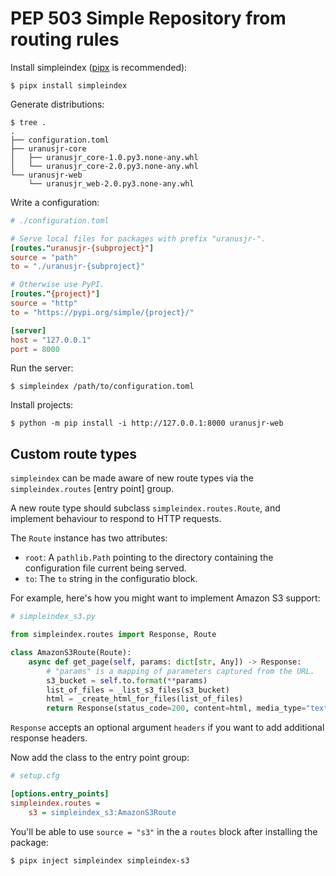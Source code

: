 # PEP 503 Simple Repository from routing rules

Install simpleindex ([pipx](https://pipxproject.github.io/pipx/) is recommended):

```
$ pipx install simpleindex
```

Generate distributions:

```
$ tree .
.
├── configuration.toml
├── uranusjr-core
│   ├── uranusjr_core-1.0.py3.none-any.whl
│   └── uranusjr_core-2.0.py3.none-any.whl
└── uranusjr-web
    └── uranusjr_web-2.0.py3.none-any.whl
```

Write a configuration:

```toml
# ./configuration.toml

# Serve local files for packages with prefix "uranusjr-".
[routes."uranusjr-{subproject}"]
source = "path"
to = "./uranusjr-{subproject}"

# Otherwise use PyPI.
[routes."{project}"]
source = "http"
to = "https://pypi.org/simple/{project}/"

[server]
host = "127.0.0.1"
port = 8000
```

Run the server:

```
$ simpleindex /path/to/configuration.toml
```

Install projects:

```
$ python -m pip install -i http://127.0.0.1:8000 uranusjr-web
```

## Custom route types

`simpleindex` can be made aware of new route types via the `simpleindex.routes` [entry point] group.

[entry points]: (https://setuptools.readthedocs.io/en/latest/userguide/entry_point.html#advertising-behavior).

A new route type should subclass `simpleindex.routes.Route`, and implement behaviour to respond to HTTP requests.

The `Route` instance has two attributes:

* `root`: A `pathlib.Path` pointing to the directory containing the configuration file current being served.
* `to`: The `to` string in the configuratio block.

For example, here's how you might want to implement Amazon S3 support:

```python
# simpleindex_s3.py

from simpleindex.routes import Response, Route

class AmazonS3Route(Route):
    async def get_page(self, params: dict[str, Any]) -> Response:
        # "params" is a mapping of parameters captured from the URL.
        s3_bucket = self.to.format(**params)
        list_of_files = _list_s3_files(s3_bucket)
        html = _create_html_for_files(list_of_files)
        return Response(status_code=200, content=html, media_type="text/html")
```

`Response` accepts an optional argument `headers` if you want to add additional response headers.

Now add the class to the entry point group:

```ini
# setup.cfg

[options.entry_points]
simpleindex.routes =
    s3 = simpleindex_s3:AmazonS3Route
```

You'll be able to use `source = "s3"` in the a `routes` block after installing the package:

```
$ pipx inject simpleindex simpleindex-s3
```
